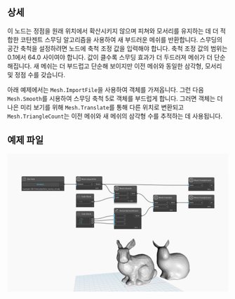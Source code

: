 ## 상세
이 노드는 정점을 원래 위치에서 확산시키지 않으며 피쳐와 모서리를 유지하는 데 더 적합한 코탄젠트 스무딩 알고리즘을 사용하여 새 부드러운 메쉬를 반환합니다. 스무딩의 공간 축척을 설정하려면 노드에 축척 조정 값을 입력해야 합니다. 축척 조정 값의 범위는 0.1에서 64.0 사이여야 합니다. 값이 클수록 스무딩 효과가 더 두드러져 메쉬가 더 단순해집니다. 새 메쉬는 더 부드럽고 단순해 보이지만 이전 메쉬와 동일한 삼각형, 모서리 및 정점 수를 갖습니다.

아래 예제에서는 `Mesh.ImportFile`을 사용하여 객체를 가져옵니다. 그런 다음 `Mesh.Smooth`를 시용하여 스무딩 축척 5로 객체를 부드럽게 합니다. 그러면 객체는 더 나은 미리 보기를 위해 `Mesh.Translate`를 통해 다른 위치로 변환되고 `Mesh.TriangleCount`는 이전 메쉬와 새 메쉬의 삼각형 수를 추적하는 데 사용됩니다.

## 예제 파일

![Example](./Autodesk.DesignScript.Geometry.Mesh.Smooth_img.jpg)
